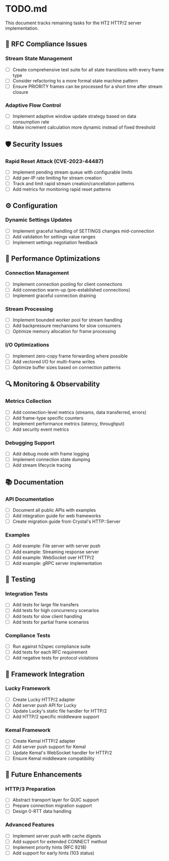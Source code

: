 # TODO.md

This document tracks remaining tasks for the HT2 HTTP/2 server implementation.

## 🔧 RFC Compliance Issues

### Stream State Management
- [ ] Create comprehensive test suite for all state transitions with every frame type
- [ ] Consider refactoring to a more formal state machine pattern
- [ ] Ensure PRIORITY frames can be processed for a short time after stream closure

### Adaptive Flow Control
- [ ] Implement adaptive window update strategy based on data consumption rate
- [ ] Make increment calculation more dynamic instead of fixed threshold

## 🛡️ Security Issues

### Rapid Reset Attack (CVE-2023-44487)
- [ ] Implement pending stream queue with configurable limits
- [ ] Add per-IP rate limiting for stream creation
- [ ] Track and limit rapid stream creation/cancellation patterns
- [ ] Add metrics for monitoring rapid reset patterns

## ⚙️ Configuration

### Dynamic Settings Updates
- [ ] Implement graceful handling of SETTINGS changes mid-connection
- [ ] Add validation for settings value ranges
- [ ] Implement settings negotiation feedback

## 🚀 Performance Optimizations

### Connection Management
- [ ] Implement connection pooling for client connections
- [ ] Add connection warm-up (pre-established connections)
- [ ] Implement graceful connection draining

### Stream Processing
- [ ] Implement bounded worker pool for stream handling
- [ ] Add backpressure mechanisms for slow consumers
- [ ] Optimize memory allocation for frame processing

### I/O Optimizations
- [ ] Implement zero-copy frame forwarding where possible
- [ ] Add vectored I/O for multi-frame writes
- [ ] Optimize buffer sizes based on connection patterns

## 🔍 Monitoring & Observability

### Metrics Collection
- [ ] Add connection-level metrics (streams, data transferred, errors)
- [ ] Add frame-type specific counters
- [ ] Implement performance metrics (latency, throughput)
- [ ] Add security event metrics

### Debugging Support
- [ ] Add debug mode with frame logging
- [ ] Implement connection state dumping
- [ ] Add stream lifecycle tracing

## 📚 Documentation

### API Documentation
- [ ] Document all public APIs with examples
- [ ] Add integration guide for web frameworks
- [ ] Create migration guide from Crystal's HTTP::Server

### Examples
- [ ] Add example: File server with server push
- [ ] Add example: Streaming response server
- [ ] Add example: WebSocket over HTTP/2
- [ ] Add example: gRPC server implementation

## 🧪 Testing

### Integration Tests
- [ ] Add tests for large file transfers
- [ ] Add tests for high concurrency scenarios
- [ ] Add tests for slow client handling
- [ ] Add tests for partial frame scenarios

### Compliance Tests
- [ ] Run against h2spec compliance suite
- [ ] Add tests for each RFC requirement
- [ ] Add negative tests for protocol violations

## 🔄 Framework Integration

### Lucky Framework
- [ ] Create Lucky HTTP/2 adapter
- [ ] Add server push API for Lucky
- [ ] Update Lucky's static file handler for HTTP/2
- [ ] Add HTTP/2 specific middleware support

### Kemal Framework
- [ ] Create Kemal HTTP/2 adapter
- [ ] Add server push support for Kemal
- [ ] Update Kemal's WebSocket handler for HTTP/2
- [ ] Ensure Kemal middleware compatibility

## 🎯 Future Enhancements

### HTTP/3 Preparation
- [ ] Abstract transport layer for QUIC support
- [ ] Prepare connection migration support
- [ ] Design 0-RTT data handling

### Advanced Features
- [ ] Implement server push with cache digests
- [ ] Add support for extended CONNECT method
- [ ] Implement priority hints (RFC 9218)
- [ ] Add support for early hints (103 status)